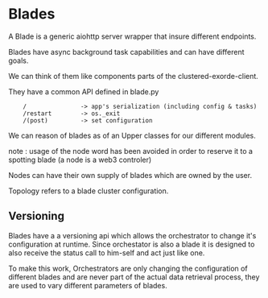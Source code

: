 # Blades

A Blade is a generic aiohttp server wrapper that insure different endpoints.

Blades have async background task capabilities and can have different goals.

We can think of them like components parts of the clustered-exorde-client.

They have a common API defined in blade.py

```
    /               -> app's serialization (including config & tasks)
    /restart        -> os._exit
    /(post)         -> set configuration

```

We can reason of blades as of an Upper classes for our different modules.

note : usage of the node word has been avoided in order to reserve it to a
spotting blade (a node is a web3 controler)

Nodes can have their own supply of blades which are owned by the user.

Topology refers to a blade cluster configuration.


## Versioning
Blades have a a versioning api which allows the orchestrator to change it's 
configuration at runtime. Since orchestator is also a blade it is designed to
also receive the status call to him-self and act just like one.

To make this work, Orchestrators are only changing the configuration of different
blades and are never part of the actual data retrieval process, they are used
to vary different parameters of blades.
